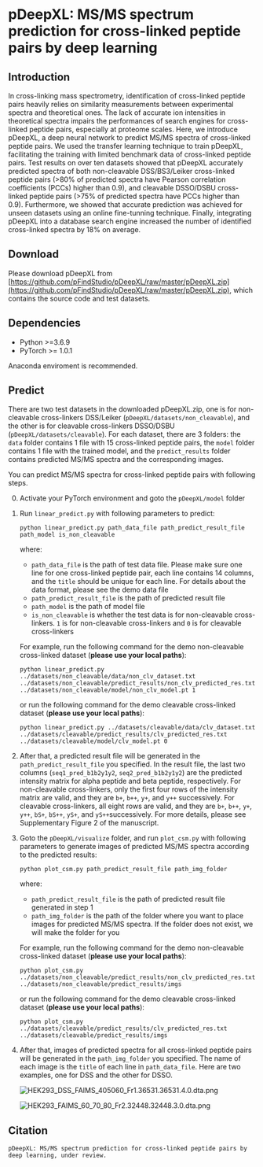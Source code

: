 # pDeepXL: MS/MS spectrum prediction for cross-linked peptide pairs by deep learning

## Introduction

In cross-linking mass spectrometry, identification of cross-linked peptide pairs heavily relies on similarity measurements between experimental spectra and theoretical ones. The lack of accurate ion intensities in theoretical spectra impairs the performances of search engines for cross-linked peptide pairs, especially at proteome scales. Here, we introduce pDeepXL, a deep neural network to predict MS/MS spectra of cross-linked peptide pairs. We used the transfer learning technique to train pDeepXL, facilitating the training with limited benchmark data of cross-linked peptide pairs. Test results on over ten datasets showed that pDeepXL accurately predicted spectra of both non-cleavable DSS/BS3/Leiker cross-linked peptide pairs (>80% of predicted spectra have Pearson correlation coefficients (PCCs) higher than 0.9), and cleavable DSSO/DSBU cross-linked peptide pairs (>75% of predicted spectra have PCCs higher than 0.9). Furthermore, we showed that accurate prediction was achieved for unseen datasets using an online fine-tunning technique. Finally, integrating pDeepXL into a database search engine increased the number of identified cross-linked spectra by 18% on average.

## Download

Please download pDeepXL from [https://github.com/pFindStudio/pDeepXL/raw/master/pDeepXL.zip](https://github.com/pFindStudio/pDeepXL/raw/master/pDeepXL.zip), which contains the source code and test datasets.


## Dependencies

* Python >=3.6.9
* PyTorch >= 1.0.1

Anaconda enviroment is recommended.

## Predict

There are two test datasets in the downloaded pDeepXL.zip, one is for non-cleavable cross-linkers DSS/Leiker (`pDeepXL/datasets/non_cleavable`), and the other is for cleavable cross-linkers DSSO/DSBU (`pDeepXL/datasets/cleavable`). For each dataset, there are 3 folders: the `data` folder contains 1 file with 15 cross-linked peptide pairs, the `model` folder contains 1 file with the trained model, and the `predict_results` folder contains predicted MS/MS spectra and the corresponding images.

You can predict MS/MS spectra for cross-linked peptide pairs with following steps.

0. Activate your PyTorch environment and goto the `pDeepXL/model` folder
1. Run `linear_predict.py` with following parameters to predict:

    ```
    python linear_predict.py path_data_file path_predict_result_file path_model is_non_cleavable
    ```

    where:
    * `path_data_file` is the path of test data file. Please make sure one line for one cross-linked peptide pair, each line contains 14 columns, and the `title` should be unique for each line. For details about the data format, please see the demo data file
    * `path_predict_result_file` is the path of predicted result file
    * `path_model` is the path of model file
    * `is_non_cleavable` is whether the test data is for non-cleavable cross-linkers. `1` is for non-cleavable cross-linkers and `0` is for cleavable cross-linkers

    For example, run the following command for the demo non-cleavable cross-linked dataset (**please use your local paths**):

    ```
    python linear_predict.py ../datasets/non_cleavable/data/non_clv_dataset.txt ../datasets/non_cleavable/predict_results/non_clv_predicted_res.txt ../datasets/non_cleavable/model/non_clv_model.pt 1
    ```

    or run the following command for the demo cleavable cross-linked dataset (**please use your local paths**):

    ```
    python linear_predict.py ../datasets/cleavable/data/clv_dataset.txt ../datasets/cleavable/predict_results/clv_predicted_res.txt ../datasets/cleavable/model/clv_model.pt 0
    ```

2. After that, a predicted result file will be generated in the `path_predict_result_file` you specified. In the result file, the last two columns (`seq1_pred_b1b2y1y2`, `seq2_pred_b1b2y1y2`) are the predicted intensity matrix for alpha peptide and beta peptide, respectively. For non-cleavable cross-linkers, only the first four rows of the intensity matrix are valid, and they are `b+`, `b++`, `y+`, and `y++` successively. For cleavable cross-linkers, all eight rows are valid, and they are `b+`, `b++`, `y+`, `y++`, `bS+`, `bS++`, `yS+`, and `yS++`successively. For more details, please see Supplementary Figure 2 of the manuscript.

3. Goto the `pDeepXL/visualize` folder, and run `plot_csm.py` with following parameters to generate images of predicted MS/MS spectra according to the predicted results:

    ```
    python plot_csm.py path_predict_result_file path_img_folder
    ```

    where:
    * `path_predict_result_file` is the path of predicted result file generated in step 1
    * `path_img_folder` is the path of the folder where you want to place images for predicted MS/MS spectra. If the folder does not exist, we will make the folder for you

    For example, run the following command for the demo non-cleavable cross-linked dataset (**please use your local paths**):

    ```
    python plot_csm.py ../datasets/non_cleavable/predict_results/non_clv_predicted_res.txt ../datasets/non_cleavable/predict_results/imgs
    ```

    or run the following command for the demo cleavable cross-linked dataset (**please use your local paths**):

    ```
    python plot_csm.py ../datasets/cleavable/predict_results/clv_predicted_res.txt ../datasets/cleavable/predict_results/imgs
    ```

4. 
    After that, images of predicted spectra for all cross-linked peptide pairs will be generated in the `path_img_folder` you specified. The name of each image is the `title` of each line in `path_data_file`. Here are two examples, one for DSS and the other for DSSO.

    ![HEK293_DSS_FAIMS_405060_Fr1.36531.36531.4.0.dta.png](http://pfind.ict.ac.cn/software/pDeepXL/imgs/HEK293_DSS_FAIMS_405060_Fr1.36531.36531.4.0.dta.png)

    ![HEK293_FAIMS_60_70_80_Fr2.32448.32448.3.0.dta.png](http://pfind.ict.ac.cn/software/pDeepXL/imgs/HEK293_FAIMS_60_70_80_Fr2.32448.32448.3.0.dta.png)


## Citation

```
pDeepXL: MS/MS spectrum prediction for cross-linked peptide pairs by deep learning, under review.
```